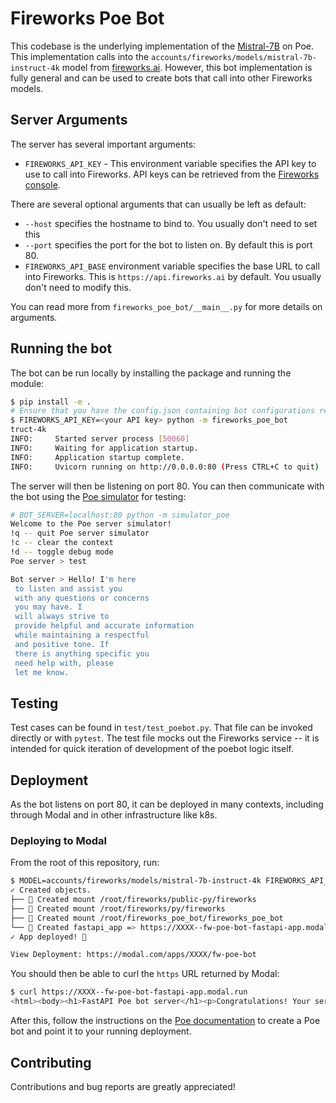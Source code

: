 # Fireworks Poe Bot

This codebase is the underlying implementation of the [Mistral-7B](https://poe.com/fw-mistral-7b) on Poe. This implementation calls into the `accounts/fireworks/models/mistral-7b-instruct-4k` model from [fireworks.ai](https://app.fireworks.ai/). However, this bot implementation is fully general and can be used to create bots that call into other Fireworks models.


## Server Arguments

The server has several important arguments:

* `FIREWORKS_API_KEY` - This environment variable specifies the API key to use to call into Fireworks. API keys can be retrieved from the [Fireworks console](https://app.fireworks.ai/users?tab=apps).

There are several optional arguments that can usually be left as default:

* `--host` specifies the hostname to bind to. You usually don't need to set this
* `--port` specifies the port for the bot to listen on. By default this is port 80.
* `FIREWORKS_API_BASE` environment variable specifies the base URL to call into Fireworks. This is `https://api.fireworks.ai` by default. You usually don't need to modify this.

You can read more from `fireworks_poe_bot/__main__.py` for more details on arguments.

## Running the bot

The bot can be run locally by installing the package and running the module:

```bash
$ pip install -e .
# Ensure that you have the config.json containing bot configurations ready to use.
$ FIREWORKS_API_KEY=<your API key> python -m fireworks_poe_bot
truct-4k
INFO:     Started server process [50060]
INFO:     Waiting for application startup.
INFO:     Application startup complete.
INFO:     Uvicorn running on http://0.0.0.0:80 (Press CTRL+C to quit)
```

The server will then be listening on port 80. You can then communicate with the bot using the [Poe simulator](https://github.com/poe-platform/poe-protocol/tree/main/simulator_poe) for testing:

```bash
# BOT_SERVER=localhost:80 python -m simulator_poe
Welcome to the Poe server simulator!
!q -- quit Poe server simulator
!c -- clear the context
!d -- toggle debug mode
Poe server > test

Bot server > Hello! I'm here
 to listen and assist you
 with any questions or concerns
 you may have. I
 will always strive to
 provide helpful and accurate information
 while maintaining a respectful
 and positive tone. If
 there is anything specific you
 need help with, please
 let me know.
```


## Testing

Test cases can be found in `test/test_poebot.py`. That file can be invoked directly or with `pytest`. The test file mocks out the Fireworks service -- it is intended for quick iteration of development of the poebot logic itself.

## Deployment

As the bot listens on port 80, it can be deployed in many contexts, including through Modal and in other infrastructure like k8s.

### Deploying to Modal

From the root of this repository, run:

```bash
$ MODEL=accounts/fireworks/models/mistral-7b-instruct-4k FIREWORKS_API_KEY=<your API key> modal deploy fireworks_poe_bot/main_modal.py
✓ Created objects.
├── 🔨 Created mount /root/fireworks/public-py/fireworks
├── 🔨 Created mount /root/fireworks/py/fireworks
├── 🔨 Created mount /root/fireworks_poe_bot/fireworks_poe_bot
└── 🔨 Created fastapi_app => https://XXXX--fw-poe-bot-fastapi-app.modal.run
✓ App deployed! 🎉

View Deployment: https://modal.com/apps/XXXX/fw-poe-bot
```

You should then be able to curl the `https` URL returned by Modal:

```bash
$ curl https://XXXX--fw-poe-bot-fastapi-app.modal.run
<html><body><h1>FastAPI Poe bot server</h1><p>Congratulations! Your server is running. To connect it to Poe, create a bot at <a href="https://poe.com/create_bot?server=1">https://poe.com/create_bot?server=1</a>.</p></body></html>
```

After this, follow the instructions on the [Poe documentation](https://developer.poe.com/server-bots/quick-start#integrating-with-poe) to create a Poe bot and point it to your running deployment.

## Contributing

Contributions and bug reports are greatly appreciated!
